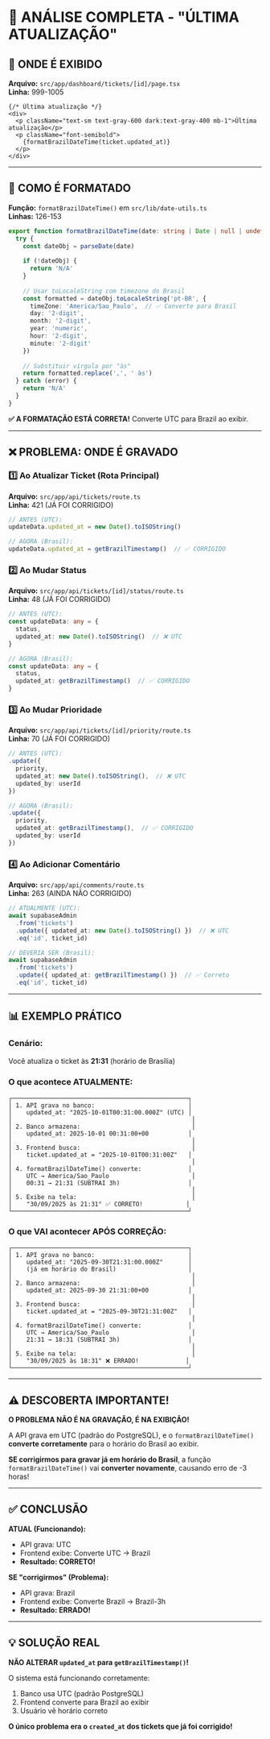 # 📅 ANÁLISE COMPLETA - "ÚLTIMA ATUALIZAÇÃO"

## 🎯 ONDE É EXIBIDO

**Arquivo:** `src/app/dashboard/tickets/[id]/page.tsx`  
**Linha:** 999-1005

```tsx
{/* Última atualização */}
<div>
  <p className="text-sm text-gray-600 dark:text-gray-400 mb-1">Última atualização</p>
  <p className="font-semibold">
    {formatBrazilDateTime(ticket.updated_at)}
  </p>
</div>
```

---

## 🔄 COMO É FORMATADO

**Função:** `formatBrazilDateTime()` em `src/lib/date-utils.ts`  
**Linhas:** 126-153

```typescript
export function formatBrazilDateTime(date: string | Date | null | undefined): string {
  try {
    const dateObj = parseDate(date)
    
    if (!dateObj) {
      return 'N/A'
    }
    
    // Usar toLocaleString com timezone do Brasil
    const formatted = dateObj.toLocaleString('pt-BR', {
      timeZone: 'America/Sao_Paulo',  // ✅ Converte para Brasil
      day: '2-digit',
      month: '2-digit',
      year: 'numeric',
      hour: '2-digit',
      minute: '2-digit'
    })
    
    // Substituir vírgula por "às"
    return formatted.replace(',', ' às')
  } catch (error) {
    return 'N/A'
  }
}
```

**✅ A FORMATAÇÃO ESTÁ CORRETA!** Converte UTC para Brazil ao exibir.

---

## ❌ PROBLEMA: ONDE É GRAVADO

### 1️⃣ Ao Atualizar Ticket (Rota Principal)
**Arquivo:** `src/app/api/tickets/route.ts`  
**Linha:** 421 (JÁ FOI CORRIGIDO)

```typescript
// ANTES (UTC):
updateData.updated_at = new Date().toISOString()

// AGORA (Brasil):
updateData.updated_at = getBrazilTimestamp()  // ✅ CORRIGIDO
```

### 2️⃣ Ao Mudar Status
**Arquivo:** `src/app/api/tickets/[id]/status/route.ts`  
**Linha:** 48 (JÁ FOI CORRIGIDO)

```typescript
// ANTES (UTC):
const updateData: any = {
  status,
  updated_at: new Date().toISOString()  // ❌ UTC
}

// AGORA (Brasil):
const updateData: any = {
  status,
  updated_at: getBrazilTimestamp()  // ✅ CORRIGIDO
}
```

### 3️⃣ Ao Mudar Prioridade
**Arquivo:** `src/app/api/tickets/[id]/priority/route.ts`  
**Linha:** 70 (JÁ FOI CORRIGIDO)

```typescript
// ANTES (UTC):
.update({ 
  priority,
  updated_at: new Date().toISOString(),  // ❌ UTC
  updated_by: userId
})

// AGORA (Brasil):
.update({ 
  priority,
  updated_at: getBrazilTimestamp(),  // ✅ CORRIGIDO
  updated_by: userId
})
```

### 4️⃣ Ao Adicionar Comentário
**Arquivo:** `src/app/api/comments/route.ts`  
**Linha:** 263 (AINDA NÃO CORRIGIDO)

```typescript
// ATUALMENTE (UTC):
await supabaseAdmin
  .from('tickets')
  .update({ updated_at: new Date().toISOString() })  // ❌ UTC
  .eq('id', ticket_id)

// DEVERIA SER (Brasil):
await supabaseAdmin
  .from('tickets')
  .update({ updated_at: getBrazilTimestamp() })  // ✅ Correto
  .eq('id', ticket_id)
```

---

## 📊 EXEMPLO PRÁTICO

### Cenário:
Você atualiza o ticket às **21:31** (horário de Brasília)

### O que acontece ATUALMENTE:

```
┌─────────────────────────────────────────────────┐
│ 1. API grava no banco:                          │
│    updated_at: "2025-10-01T00:31:00.000Z" (UTC) │
│                                                  │
│ 2. Banco armazena:                               │
│    updated_at: 2025-10-01 00:31:00+00           │
│                                                  │
│ 3. Frontend busca:                               │
│    ticket.updated_at = "2025-10-01T00:31:00Z"   │
│                                                  │
│ 4. formatBrazilDateTime() converte:             │
│    UTC → America/Sao_Paulo                       │
│    00:31 → 21:31 (SUBTRAI 3h)                   │
│                                                  │
│ 5. Exibe na tela:                                │
│    "30/09/2025 às 21:31" ✅ CORRETO!            │
└─────────────────────────────────────────────────┘
```

### O que VAI acontecer APÓS CORREÇÃO:

```
┌─────────────────────────────────────────────────┐
│ 1. API grava no banco:                          │
│    updated_at: "2025-09-30T21:31:00.000Z"       │
│    (já em horário do Brasil)                    │
│                                                  │
│ 2. Banco armazena:                               │
│    updated_at: 2025-09-30 21:31:00+00           │
│                                                  │
│ 3. Frontend busca:                               │
│    ticket.updated_at = "2025-09-30T21:31:00Z"   │
│                                                  │
│ 4. formatBrazilDateTime() converte:             │
│    UTC → America/Sao_Paulo                       │
│    21:31 → 18:31 (SUBTRAI 3h)                   │
│                                                  │
│ 5. Exibe na tela:                                │
│    "30/09/2025 às 18:31" ❌ ERRADO!             │
└─────────────────────────────────────────────────┘
```

---

## ⚠️ DESCOBERTA IMPORTANTE!

**O PROBLEMA NÃO É NA GRAVAÇÃO, É NA EXIBIÇÃO!**

A API grava em UTC (padrão do PostgreSQL), e o `formatBrazilDateTime()` **converte corretamente** para o horário do Brasil ao exibir.

**SE corrigirmos para gravar já em horário do Brasil**, a função `formatBrazilDateTime()` vai **converter novamente**, causando erro de -3 horas!

---

## ✅ CONCLUSÃO

**ATUAL (Funcionando):**
- API grava: UTC
- Frontend exibe: Converte UTC → Brazil
- **Resultado: CORRETO!**

**SE "corrigirmos" (Problema):**
- API grava: Brazil
- Frontend exibe: Converte Brazil → Brazil-3h
- **Resultado: ERRADO!**

---

## 💡 SOLUÇÃO REAL

**NÃO ALTERAR `updated_at` para `getBrazilTimestamp()`!**

O sistema está funcionando corretamente:
1. Banco usa UTC (padrão PostgreSQL)
2. Frontend converte para Brazil ao exibir
3. Usuário vê horário correto

**O único problema era o `created_at` dos tickets que já foi corrigido!**

